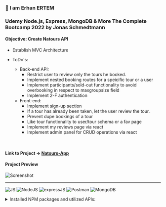 ### 👋 **I am Erhan ERTEM**

### Udemy Node.js, Express, MongoDB & More The Complete Bootcamp 2022 by Jonas Schmedtmann

#### **Objective:** Create Natours API

- Establish MVC Architecture

- ToDo's:
  - Back-end API:
    - Restrict user to review only the tours he booked.
    - Implement nested booking routes for a speicific tour or a user
    - Implement participants/sold-out functionality to avoid overbooking in respect to maxgroupsize field
    - Implement 2-F authentication
  - Front-end:
    - Implement sign-up section
    - If a tour has already been taken, let the user review the tour.
    - Prevent dupe bookings of a tour
    - Like tour functionality to user/tour schema or a fav page
    - Implement my reviews page via react
    - Implement admin panel for CRUD operations via react

&emsp;

#### Link to Project &rarr; [Natours-App](https://natours-app-erhan-ertem.up.railway.app)

#### Project Preview

![Screenshot](screenshot.gif)

---

![JS](https://img.shields.io/badge/JavaScript-323330?style=flat&logo=javascript&logoColor=F7DF1E) ![NodeJS](https://img.shields.io/badge/Node.js-339933?style=flat&logo=nodedotjs&logoColor=white) ![expressJS](https://img.shields.io/badge/Express.js-000000?style=flat&logo=express&logoColor=white) ![Postman](https://img.shields.io/badge/Postman-FF6C37?style=flat&logo=Postman&logoColor=white) ![MongoDB](https://img.shields.io/badge/MongoDB-4EA94B?style=flat&logo=mongodb&logoColor=white)

<details>
<summary>Installed NPM packages and utilized APIs:</summary>

| Package command                       | Package link                                                                                                        | Description                                                                                                                                                                                  |
| ------------------------------------- | ------------------------------------------------------------------------------------------------------------------- | -------------------------------------------------------------------------------------------------------------------------------------------------------------------------------------------- |
| npm i -g nodemon                      | <https://www.npmjs.com/package/nodemon>                                                                             | Nodemon is a helper tool for developing Node.js based applications.                                                                                                                          |
| npm i -g win-node-env                 | <https://www.npmjs.com/package/win-node-env>                                                                        | Run npm scripts on Windows (package.JSON) that set (common) environment variables.                                                                                                           |
| npm i -g ndb                          | <https://www.npmjs.com/package/ndb>                                                                                 | An improved debugging experience for Node.js thru ChromeDevTools                                                                                                                             |
| npm i dotenv                          | <https://www.npmjs.com/package/dotenv>                                                                              | Dotenv is a zero-dependency module that loads environment variables from a .env file into process.env                                                                                        |
| npm i express                         | <https://www.npmjs.com/package/express>                                                                             | Fast, unopinionated, minimalist web framework for Node.js                                                                                                                                    |
| npm i morgan                          | <https://www.npmjs.com/package/morgan>                                                                              | HTTP request logger middleware for node terminal.js                                                                                                                                          |
| npm i mongoose                        | <https://www.npmjs.com/package/mongoose>                                                                            | Mongoose is a MongoDB object modeling tool designed to work in an asynchronous environment (MongoDB driver)                                                                                  |
| npm i slugify                         | <https://www.npmjs.com/package/slugify>                                                                             | Slugifies the strings                                                                                                                                                                        |
| npm i validator                       | <https://www.npmjs.com/package/validator>                                                                           | A library of string validators and sanitizers                                                                                                                                                |
| npm i bcryptjs                        | <https://github.com/dcodeIO/bcrypt.js>                                                                              | Optimized bcrypt in JavaScript with zero dependencies                                                                                                                                        |
| npm i jsonwebtoken                    | <https://www.npmjs.com/package/jsonwebtoken>                                                                        | An implementation of JSON Web Tokens                                                                                                                                                         |
| npm i nodemailer                      | <https://nodemailer.com/about/>                                                                                     | Send emails from Node.js                                                                                                                                                                     |
| npm i express-rate-limit              | <https://www.npmjs.com/package/express-rate-limit>                                                                  | Security: Basic rate-limiting middleware for Express. (Security measure for DOS or Bruteforce attacks)                                                                                       |
| npm i helmet                          | <https://www.npmjs.com/package/helmet>                                                                              | Security: Helps you secure your Express apps by setting various HTTP headers. (Secure HTTP Headers)                                                                                          |
| npm i express-mongo-sanitize          | <https://www.npmjs.com/package/express-mongo-sanitize>                                                              | Security: Sanitizes user-supplied data to prevent MongoDB Operator Injection.                                                                                                                |
| npm i xss-clean                       | <https://www.npmjs.com/package/xss-clean>                                                                           | Security: Node.js Connect middleware to sanitize user input coming from POST body, GET queries, and url params.                                                                              |
| npm i hpp                             | <https://www.npmjs.com/package/hpp>                                                                                 | Security: Express middleware to protect against HTTP Parameter Pollution attacks.                                                                                                            |
| npm i pug                             | <https://www.npmjs.com/package/pug>                                                                                 | Pug is a high performance template engine.                                                                                                                                                   |
| npm i axios OR via script referencing | <https://www.npmjs.com/package/axios> OR <https://cdnjs.com/libraries/axios> OR <https://axios-http.com/docs/intro> | Axios is a promise-based HTTP Client for node.js and the browser.                                                                                                                            |
| npm i cookie-parser                   | <https://www.npmjs.com/package/cookie-parser>                                                                       | Parse Cookie header and populate req.cookies with an object keyed by the cookie names.                                                                                                       |
| npm install --save-dev parcel         | <https://www.npmjs.com/package/parcel-bundler> OR <https://parceljs.org/getting-started/migration/>                 | Web application bundler                                                                                                                                                                      |
| npm i core-js                         | <https://www.npmjs.com/package/core-js>                                                                             | Polyfilling support for older browsers                                                                                                                                                       |
| npm i regenerator-runtime             | <https://www.npmjs.com/package/regenerator-runtime>                                                                 | Standalone runtime for Regenerator-compiled generator and async functions.                                                                                                                   |
| npm i mapbox-gl                       | <https://www.npmjs.com/package/mapbox-gl> OR <https://docs.mapbox.com/mapbox-gl-js/guides/install/>                 | Mapbox library                                                                                                                                                                               |
| npm i multer                          | <https://github.com/expressjs/multer#readme>                                                                        | Multer is a node.js middleware for handling multipart/form-data, which is primarily used for uploading files. Multer will not process any form which is not multipart (multipart/form-data). |
| npm i sharp                           | <https://www.npmjs.com/package/sharp> OR <https://sharp.pixelplumbing.com/>                                         | Resize, reformat images                                                                                                                                                                      |
| npm i html-to-text                    | <https://www.npmjs.com/package/html-to-text>                                                                        | Parses HTML and returns beautiful text                                                                                                                                                       |
| npm i stripe                          | <https://www.npmjs.com/package/stripe> OR <https://stripe.com/docs/js>                                              | The Stripe Node library provides convenient access to the Stripe API from applications written in server-side JavaScript                                                                     |
| npm i compression                     | <https://www.npmjs.com/package/compression>                                                                         | Node.js compression middleware via deflate and gzip coding options                                                                                                                           |
| npm i cors                            | <https://www.npmjs.com/package/cors>                                                                                | CORS is a node.js package for providing a Connect/Express middleware that can be used to enable CORS with various options                                                                    |

</details>

&emsp;
